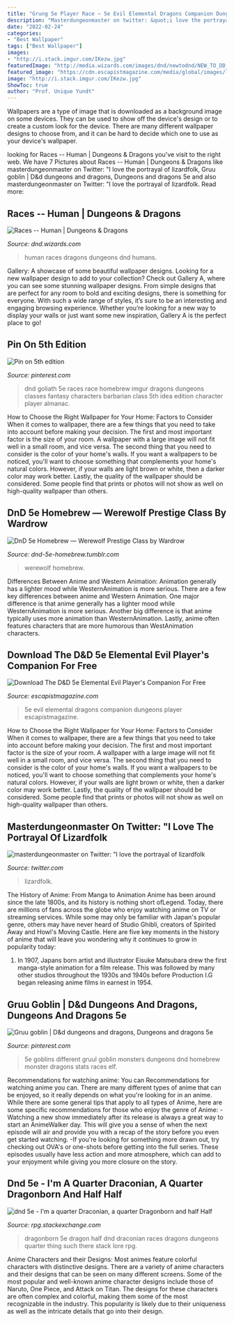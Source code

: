 ```yaml
---
title: "Grung 5e Player Race ~ 5e Evil Elemental Dragons Companion Dungeons Player Escapistmagazine"
description: "Masterdungeonmaster on twitter: &quot;i love the portrayal of lizardfolk"
date: "2022-02-24"
categories:
- "Best Wallpaper"
tags: ["Best Wallpaper"]
images:
- "http://i.stack.imgur.com/IKezw.jpg"
featuredImage: "http://media.wizards.com/images/dnd/newtodnd/NEW_TO_DD_Races_Human.png"
featured_image: "https://cdn.escapistmagazine.com/media/global/images/library/deriv/893/893873.png"
image: "http://i.stack.imgur.com/IKezw.jpg"
ShowToc: true
author: "Prof. Unique Yundt"
---
```



Wallpapers are a type of image that is downloaded as a background image on some devices. They can be used to show off the device's design or to create a custom look for the device. There are many different wallpaper designs to choose from, and it can be hard to decide which one to use as your device's wallpaper.

	

		
looking for Races -- Human | Dungeons &amp; Dragons you've visit to the right web. We have 7 Pictures about Races -- Human | Dungeons &amp; Dragons like masterdungeonmaster on Twitter: &quot;I love the portrayal of lizardfolk, Gruu goblin | D&amp;d dungeons and dragons, Dungeons and dragons 5e and also masterdungeonmaster on Twitter: &quot;I love the portrayal of lizardfolk. Read more:
		
    
## Races -- Human | Dungeons &amp; Dragons

<img loading=lazy src="http://media.wizards.com/images/dnd/newtodnd/NEW_TO_DD_Races_Human.png" onerror="this.onerror=null;this.src='https://tse3.mm.bing.net/th?id=OIP.Nr-2XPWYNWRUDR-8wiUElAHaM0&amp;pid=15.1';" alt="Races -- Human | Dungeons &amp; Dragons">

_Source: dnd.wizards.com_

>human races dragons dungeons dnd humans. 

	

Gallery: A showcase of some beautiful wallpaper designs.
Looking for a new wallpaper design to add to your collection? Check out Gallery A, where you can see some stunning wallpaper designs. From simple designs that are perfect for any room to bold and exciting designs, there is something for everyone. With such a wide range of styles, it’s sure to be an interesting and engaging browsing experience. Whether you’re looking for a new way to display your walls or just want some new inspiration, Gallery A is the perfect place to go!





	
	
    
## Pin On 5th Edition

<img loading=lazy src="https://i.pinimg.com/736x/78/b3/d7/78b3d78cdbbabcaddd190ff0c3300425--goliath-dnd-dnd-idea.jpg" onerror="this.onerror=null;this.src='https://tse3.mm.bing.net/th?id=OIP.GghTFCLCp-8bzBasap3R4gHaKe&amp;pid=15.1';" alt="Pin on 5th edition">

_Source: pinterest.com_

>dnd goliath 5e races race homebrew imgur dragons dungeons classes fantasy characters barbarian class 5th idea edition character player almanac. 

	

How to Choose the Right Wallpaper for Your Home: Factors to Consider
When it comes to wallpaper, there are a few things that you need to take into account before making your decision. The first and most important factor is the size of your room. A wallpaper with a large image will not fit well in a small room, and vice versa. 
The second thing that you need to consider is the color of your home's walls. If you want a wallpapers to be noticed, you'll want to choose something that complements your home's natural colors. However, if your walls are light brown or white, then a darker color may work better. 
Lastly, the quality of the wallpaper should be considered. Some people find that prints or photos will not show as well on high-quality wallpaper than others.

    
## DnD 5e Homebrew — Werewolf Prestige Class By Wardrow

<img loading=lazy src="https://68.media.tumblr.com/d2e36dc96af2dab08943ea7b3a16d325/tumblr_o1zn0k09jP1ukgbqco8_1280.png" onerror="this.onerror=null;this.src='https://tse2.mm.bing.net/th?id=OIP.wdWyr6-aIs4ZIThTQ4eoNQHaKe&amp;pid=15.1';" alt="DnD 5e Homebrew — Werewolf Prestige Class by Wardrow">

_Source: dnd-5e-homebrew.tumblr.com_

>werewolf homebrew. 

	

Differences Between Anime and Western Animation: Animation generally has a lighter mood while WesternAnimation is more serious.
There are a few key differences between anime and Western Animation. One major difference is that anime generally has a lighter mood while WesternAnimation is more serious. Another big difference is that anime typically uses more animation than WesternAnimation. Lastly, anime often features characters that are more humorous than WestAnimation characters.

    
## Download The D&amp;D 5e Elemental Evil Player&#039;s Companion For Free

<img loading=lazy src="https://cdn.escapistmagazine.com/media/global/images/library/deriv/893/893873.png" onerror="this.onerror=null;this.src='https://tse2.mm.bing.net/th?id=OIP.4f0fWiH5qQCwwTSkXKORNgAAAA&amp;pid=15.1';" alt="Download The D&amp;D 5e Elemental Evil Player&#039;s Companion For Free">

_Source: escapistmagazine.com_

>5e evil elemental dragons companion dungeons player escapistmagazine. 

	

How to Choose the Right Wallpaper for Your Home: Factors to Consider
When it comes to wallpaper, there are a few things that you need to take into account before making your decision. The first and most important factor is the size of your room. A wallpaper with a large image will not fit well in a small room, and vice versa. 
The second thing that you need to consider is the color of your home's walls. If you want a wallpapers to be noticed, you'll want to choose something that complements your home's natural colors. However, if your walls are light brown or white, then a darker color may work better. 
Lastly, the quality of the wallpaper should be considered. Some people find that prints or photos will not show as well on high-quality wallpaper than others.

    
## Masterdungeonmaster On Twitter: &quot;I Love The Portrayal Of Lizardfolk

<img loading=lazy src="https://pbs.twimg.com/media/CxGT0JiUQAExRje.jpg:large" onerror="this.onerror=null;this.src='https://tse2.mm.bing.net/th?id=OIP.YS2-kmZER9_1-_2wwLaCIAHaLx&amp;pid=15.1';" alt="masterdungeonmaster on Twitter: &quot;I love the portrayal of lizardfolk">

_Source: twitter.com_

>lizardfolk. 

	

The History of Anime: From Manga to Animation
Anime has been around since the late 1800s, and its history is nothing short ofLegend. Today, there are millions of fans across the globe who enjoy watching anime on TV or streaming services. While some may only be familiar with Japan's popular genre, others may have never heard of Studio Ghibli, creators of Spirited Away and Howl's Moving Castle. Here are five key moments in the history of anime that will leave you wondering why it continues to grow in popularity today:
1) In 1907, Japans born artist and illustrator Eisuke Matsubara drew the first manga-style animation for a film release. This was followed by many other studios throughout the 1930s and 1940s before Production I.G began releasing anime films in earnest in 1954.

    
## Gruu Goblin | D&amp;d Dungeons And Dragons, Dungeons And Dragons 5e

<img loading=lazy src="https://i.pinimg.com/736x/ed/4b/80/ed4b80ffbe4a00329731dffdf49ca055.jpg" onerror="this.onerror=null;this.src='https://tse2.mm.bing.net/th?id=OIP.5ppEy2cCEryQH5RR7BsbJQHaKe&amp;pid=15.1';" alt="Gruu goblin | D&amp;d dungeons and dragons, Dungeons and dragons 5e">

_Source: pinterest.com_

>5e goblins different gruul goblin monsters dungeons dnd homebrew monster dragons stats races elf. 

	

Recommendations for watching anime: You can
Recommendations for watching anime you can. There are many different types of anime that can be enjoyed, so it really depends on what you're looking for in an anime. While there are some general tips that apply to all types of Anime, here are some specific recommendations for those who enjoy the genre of Anime: 
-Watching a new show immediately after its release is always a great way to start an AnimeWalker day. This will give you a sense of when the next episode will air and provide you with a recap of the story before you even get started watching. 
-If you're looking for something more drawn out, try checking out OVA's or one-shots before getting into the full series. These episodes usually have less action and more atmosphere, which can add to your enjoyment while giving you more closure on the story.

    
## Dnd 5e - I&#039;m A Quarter Draconian, A Quarter Dragonborn And Half Half

<img loading=lazy src="http://i.stack.imgur.com/IKezw.jpg" onerror="this.onerror=null;this.src='https://tse1.mm.bing.net/th?id=OIP.VqoG04p7jY2wYXbmoRaw4QAAAA&amp;pid=15.1';" alt="dnd 5e - I&#039;m a quarter Draconian, a quarter Dragonborn and half Half">

_Source: rpg.stackexchange.com_

>dragonborn 5e dragon half dnd draconian races dragons dungeons quarter thing such there stack lore rpg. 

	

Anime Characters and their Designs: Most animes feature colorful characters with distinctive designs.
There are a variety of anime characters and their designs that can be seen on many different screens. Some of the most popular and well-known anime character designs include those of Naruto, One Piece, and Attack on Titan. The designs for these characters are often complex and colorful, making them some of the most recognizable in the industry. This popularity is likely due to their uniqueness as well as the intricate details that go into their design.

